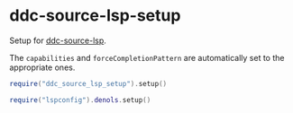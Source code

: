 # ddc-source-lsp-setup

Setup for [ddc-source-lsp](https://github.com/Shougo/ddc-source-lsp).

The `capabilities` and `forceCompletionPattern` are automatically set to the appropriate ones.

```lua
require("ddc_source_lsp_setup").setup()

require("lspconfig").denols.setup()
```
